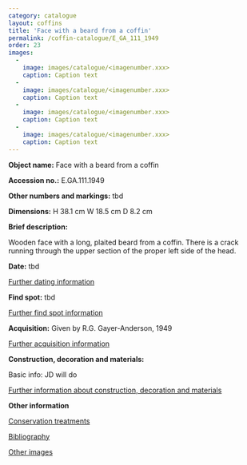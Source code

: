 ```yaml
---
category: catalogue
layout: coffins
title: 'Face with a beard from a coffin'
permalink: /coffin-catalogue/E_GA_111_1949
order: 23
images: 
  -
    image: images/catalogue/<imagenumber.xxx>
    caption: Caption text
  -
    image: images/catalogue/<imagenumber.xxx>
    caption: Caption text
  -
    image: images/catalogue/<imagenumber.xxx>
    caption: Caption text
  -
    image: images/catalogue/<imagenumber.xxx>
    caption: Caption text
---
```


**Object name:** 
Face with a beard from a coffin

**Accession no.:** 
E.GA.111.1949

**Other numbers and markings:**
tbd

**Dimensions:** 
H 38.1 cm
W 18.5 cm
D 8.2 cm

**Brief description:** 

Wooden face with a long, plaited beard from a coffin. There is a crack running through the upper section of the proper left side of the head.

**Date:**
tbd

[Further dating information](/catalogue_extras/E_GA_111_1949_dating)

**Find spot:**
tbd

[Further find spot information](/catalogue_extras/E_GA_111_1949_findspot)

**Acquisition:**
Given by R.G. Gayer-Anderson, 1949

[Further acquisition information](/catalogue_extras/E_GA_111_1949_acquisition)

**Construction, decoration and materials:**

Basic info: JD will do

[Further information about construction, decoration and materials](/catalogue_extras/E_GA_111_1949_materials)


**Other information**

[Conservation treatments](/catalogue_extras/E_GA_111_1949_conservation)

[Bibliography](/catalogue_extras/E_GA_111_1949_bibliography)

[Other images](/catalogue_extras/E_GA_111_1949_imagesheet)

